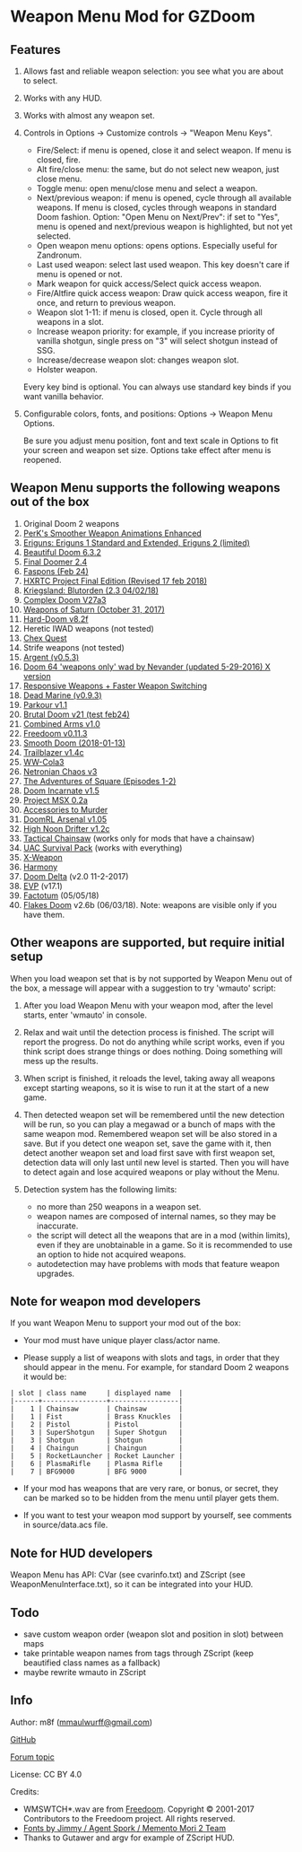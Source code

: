 # Weapon Menu Mod for GZDoom

## Features

1. Allows fast and reliable weapon selection: you see what you are about to select.
1. Works with any HUD.
1. Works with almost any weapon set.
1. Controls in Options -> Customize controls -> "Weapon Menu Keys".

   * Fire/Select: if menu is opened, close it and select weapon. If
     menu is closed, fire.
   * Alt fire/close menu: the same, but do not select new weapon, just close menu.
   * Toggle menu: open menu/close menu and select a weapon.
   * Next/previous weapon: if menu is opened, cycle through all available weapons.
     If menu is closed, cycles through weapons in standard Doom fashion.
     Option: "Open Menu on Next/Prev": if set to "Yes", menu is opened and
     next/previous weapon is highlighted, but not yet selected.
   * Open weapon menu options: opens options. Especially useful for Zandronum.
   * Last used weapon: select last used weapon.
     This key doesn't care if menu is opened or not.
   * Mark weapon for quick access/Select quick access weapon.
   * Fire/Altfire quick access weapon:
     Draw quick access weapon, fire it once, and return to previous weapon.
   * Weapon slot 1-11: if menu is closed, open it.
     Cycle through all weapons in a slot.
   * Increase weapon priority: for example, if you increase priority of vanilla
     shotgun, single press on "3" will select shotgun instead of SSG.
   * Increase/decrease weapon slot: changes weapon slot.
   * Holster weapon.

   Every key bind is optional. You can always use standard key binds
   if you want vanilla behavior.

1. Configurable colors, fonts, and positions: Options -> Weapon Menu Options.

   Be sure you adjust menu position, font and text scale in Options to
   fit your screen and weapon set size. Options take effect after menu
   is reopened.

## Weapon Menu supports the following weapons out of the box

1. Original Doom 2 weapons
1. [PerK's Smoother Weapon Animations Enhanced](https://forum.zdoom.org/viewtopic.php?f=43&t=32628)
1. [Eriguns: Eriguns 1 Standard and Extended, Eriguns 2 (limited)](https://forum.zdoom.org/viewtopic.php?f=43&t=48208)
1. [Beautiful Doom 6.3.2](https://forum.zdoom.org/viewtopic.php?f=43&t=50004)
1. [Final Doomer 2.4](https://forum.zdoom.org/viewtopic.php?f=43&t=55061)
1. [Faspons (Feb 24)](https://forum.zdoom.org/viewtopic.php?f=43&t=48985)
1. [HXRTC Project Final Edition (Revised 17 feb 2018)](https://forum.zdoom.org/viewtopic.php?f=43&t=48074)
1. [Kriegsland: Blutorden (2.3 04/02/18)](https://forum.zdoom.org/viewtopic.php?f=43&t=57053)
1. [Complex Doom V27a3](https://forum.zdoom.org/viewtopic.php?f=43&t=58535)
1. [Weapons of Saturn (October 31, 2017)](https://forum.zdoom.org/viewtopic.php?f=43&t=36821)
1. [Hard-Doom v8.2f](https://forum.zdoom.org/viewtopic.php?f=43&t=45145)
1. Heretic IWAD weapons (not tested)
1. [Chex Quest](http://www.chucktropolis.com/gamers.htm)
1. Strife weapons (not tested)
1. [Argent (v0.5.3)](https://forum.zdoom.org/viewtopic.php?f=43&t=52363)
1. [Doom 64 'weapons only' wad by Nevander (updated 5-29-2016) X version](https://forum.zdoom.org/viewtopic.php?f=43&t=51596)
1. [Responsive Weapons + Faster Weapon Switching](https://forum.zdoom.org/viewtopic.php?f=19&t=38235)
1. [Dead Marine (v0.9.3)](https://forum.zdoom.org/viewtopic.php?f=43&t=58521)
1. [Parkour v1.1](https://forum.zdoom.org/viewtopic.php?f=43&t=26057)
1. [Brutal Doom v21 (test feb24)](http://www.moddb.com/mods/brutal-doom/downloads/brutal-doom-v21-beta)
1. [Combined Arms v1.0](https://forum.zdoom.org/viewtopic.php?f=43&t=51066)
1. [Freedoom v0.11.3](https://freedoom.github.io/index.html)
1. [Smooth Doom (2018-01-13)](https://forum.zdoom.org/viewtopic.php?f=43&t=45550)
1. [Trailblazer v1.4c](https://forum.zdoom.org/viewtopic.php?f=43&t=47494)
1. [WW-Cola3](https://forum.zdoom.org/viewtopic.php?f=43&t=55465)
1. [Netronian Chaos v3](https://forum.zdoom.org/viewtopic.php?f=43&t=57964)
1. [The Adventures of Square (Episodes 1-2)](http://adventuresofsquare.com/)
1. [Doom Incarnate v1.5](https://forum.zdoom.org/viewtopic.php?f=43&t=58594#p1029236)
1. [Project MSX 0.2a](https://forum.zdoom.org/viewtopic.php?t=25836#p492521)
1. [Accessories to Murder](https://forum.zdoom.org/viewtopic.php?t=36877#p699326)
1. [DoomRL Arsenal v1.05](https://forum.zdoom.org/viewtopic.php?t=37044#p703341)
1. [High Noon Drifter v1.2c](https://forum.zdoom.org/viewtopic.php?f=43&t=57098#p1006858)
1. [Tactical Chainsaw](https://www.doomworld.com/idgames/combos/ph_stuff) (works only for mods that have a chainsaw)
1. [UAC Survival Pack](http://www.moddb.com/mods/brutal-doom/addons/pipebombs-for-brutal-doom-v19) (works with everything)
1. [X-Weapon](https://forum.zdoom.org/viewtopic.php?f=43&t=37254#p707405)
1. [Harmony](http://rabotik.nl/harmony.htm)
1. [Doom Delta](https://forum.zdoom.org/viewtopic.php?f=43&t=52262#p912321) (v2.0 11-2-2017)
1. [EVP](https://forum.zdoom.org/viewtopic.php?f=43&t=58191#p1023165) (v17.1)
1. [Factotum](https://forum.zdoom.org/viewtopic.php?f=43&t=58486#p1027620) (05/05/18)
1. [Flakes Doom](https://forum.zdoom.org/viewtopic.php?f=43&t=54560#p961736) v2.6b (06/03/18). Note: weapons are visible only if you have them.

## Other weapons are supported, but require initial setup

When you load weapon set that is by not supported by Weapon Menu out
of the box, a message will appear with a suggestion to try 'wmauto' script:

1. After you load Weapon Menu with your weapon mod, after the level starts, enter 'wmauto' in console.

2. Relax and wait until the detection process is finished. The script
   will report the progress. Do not do anything while script works,
   even if you think script does strange things or does nothing. Doing
   something will mess up the results.

3. When script is finished, it reloads the level, taking away all
   weapons except starting weapons, so it is wise to run it at the
   start of a new game.

4. Then detected weapon set will be remembered until the new detection
   will be run, so you can play a megawad or a bunch of maps with the
   same weapon mod. Remembered weapon set will be also stored in a
   save. But if you detect one weapon set, save the game with it, then
   detect another weapon set and load first save with first weapon
   set, detection data will only last until new level is started. Then
   you will have to detect again and lose acquired weapons or play
   without the Menu.

5. Detection system has the following limits:
   * no more than 250 weapons in a weapon set.
   * weapon names are composed of internal names, so they may be inaccurate.
   * the script will detect all the weapons that are in a mod (within limits),
     even if they are unobtainable in a game. So it is recommended to use an
     option to hide not acquired weapons.
   * autodetection may have problems with mods that feature weapon upgrades.

## Note for weapon mod developers

If you want Weapon Menu to support your mod out of the box:

* Your mod must have unique player class/actor name.

* Please supply a list of weapons with slots and tags, in order that they should appear in the menu. For example, for standard Doom 2 weapons it would be:

```
| slot | class name     | displayed name  |
|------+----------------+-----------------|
|    1 | Chainsaw       | Chainsaw        |
|    1 | Fist           | Brass Knuckles  |
|    2 | Pistol         | Pistol          |
|    3 | SuperShotgun   | Super Shotgun   |
|    3 | Shotgun        | Shotgun         |
|    4 | Chaingun       | Chaingun        |
|    5 | RocketLauncher | Rocket Launcher |
|    6 | PlasmaRifle    | Plasma Rifle    |
|    7 | BFG9000        | BFG 9000        |
```

* If your mod has weapons that are very rare, or bonus, or secret, they can be marked so to be hidden from the menu until player gets them.

* If you want to test your weapon mod support by yourself, see comments in source/data.acs file.

## Note for HUD developers

Weapon Menu has API: CVar (see cvarinfo.txt) and ZScript (see WeaponMenuInterface.txt), so it can be integrated into your HUD.

## Todo

* save custom weapon order (weapon slot and position in slot) between maps
* take printable weapon names from tags through ZScript (keep beautified class
names as a fallback)
* maybe rewrite wmauto in ZScript

## Info

Author: m8f (mmaulwurff@gmail.com)

[GitHub](https://github.com/mmaulwurff/weapons-menu)

[Forum topic](https://forum.zdoom.org/viewtopic.php?f=43&t=59498)

License: CC BY 4.0

Credits:
* WMSWTCH*.wav are from [Freedoom](https://freedoom.github.io/).
  Copyright © 2001-2017 Contributors to the Freedoom project. All rights reserved.
* [Fonts by Jimmy / Agent Spork / Memento Mori 2 Team](https://forum.zdoom.org/viewtopic.php?f=37&t=33409#p632308)
* Thanks to Gutawer and argv for example of ZScript HUD.
